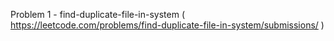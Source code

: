 Problem 1 - find-duplicate-file-in-system ( https://leetcode.com/problems/find-duplicate-file-in-system/submissions/ )